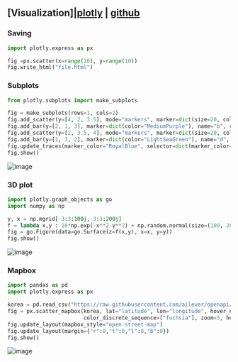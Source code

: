 ## [Visualization]|[plotly](https://plotly.com/python/) | [github](https://github.com/plotly/plotly.py)
### Saving
```python
import plotly.express as px

fig =px.scatter(x=range(10), y=range(10))
fig.write_html("file.html")
```

### Subplots
```python
from plotly.subplots import make_subplots

fig = make_subplots(rows=1, cols=2)
fig.add_scatter(y=[4, 2, 3.5], mode="markers", marker=dict(size=20, color="LightSeaGreen"), name="a", row=1, col=1)
fig.add_bar(y=[2, 1, 3], marker=dict(color="MediumPurple"), name="b", row=1, col=1)
fig.add_scatter(y=[2, 3.5, 4], mode="markers", marker=dict(size=20, color="MediumPurple"), name="c", row=1, col=2)
fig.add_bar(y=[1, 3, 2], marker=dict(color="LightSeaGreen"), name="d", row=1, col=2)
fig.update_traces(marker_color="RoyalBlue", selector=dict(marker_color="MediumPurple"))
fig.show()
```
![image](https://user-images.githubusercontent.com/56889151/97860101-ead8f200-1d44-11eb-955e-4283a4eabecc.png)

### 3D plot
```python
import plotly.graph_objects as go
import numpy as np

y, x = np.mgrid[-3:3:100j,-3:3:200j]
f = lambda x,y : 10*np.exp(-x**2-y**2) + np.random.normal(size=(100, 200))
fig = go.Figure(data=go.Surface(z=f(x,y), x=x, y=y))
fig.show()
```
![image](https://user-images.githubusercontent.com/52376448/97774622-cf32e780-1b9c-11eb-8a2f-6a7fffe36a6a.png)

### Mapbox
```python
import pandas as pd
import plotly.express as px

korea = pd.read_csv("https://raw.githubusercontent.com/ailever/openapi/master/csv/korea.csv")
fig = px.scatter_mapbox(korea, lat="latitude", lon="longitude", hover_name="landmark", hover_data=["city"],
                        color_discrete_sequence=["fuchsia"], zoom=3, height=300)
fig.update_layout(mapbox_style="open-street-map")
fig.update_layout(margin={"r":0,"t":0,"l":0,"b":0})
fig.show()
```
![image](https://user-images.githubusercontent.com/52376448/97773142-aefd2b80-1b90-11eb-91a4-f8ca906c7c74.png)
